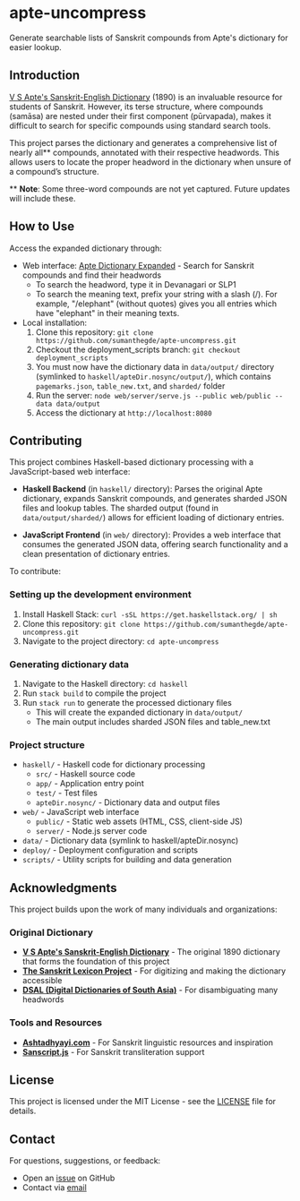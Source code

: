 # apte-uncompress
Generate searchable lists of Sanskrit compounds from Apte's dictionary for easier lookup.

## Introduction
[V S Apte's Sanskrit-English Dictionary](https://www.sanskrit-lexicon.uni-koeln.de/scans/AP90Scan/2020/web/webtc2/index.php) (1890)
is an invaluable resource for students of Sanskrit.
However, its terse structure, where compounds (samāsa) are nested under
their first component (pūrvapada), makes it difficult to search
for specific compounds using standard search tools.

This project parses the dictionary and generates a comprehensive list
of nearly all** compounds, annotated with their respective headwords.
This allows users to locate the proper headword in the dictionary
when unsure of a compound’s structure.

** **Note**: Some three-word compounds are not yet captured. Future updates will include these.

## How to Use
Access the expanded dictionary through:
- Web interface: [Apte Dictionary Expanded](https://apte-dictionary.fly.dev/) - Search for Sanskrit compounds and find their headwords
  - To search the headword, type it in Devanagari or SLP1
  - To search the meaning text, prefix your string with a slash (/). For example, "/elephant" (without quotes) gives you all entries which have "elephant" in their meaning texts.
- Local installation:
  1. Clone this repository: `git clone https://github.com/sumanthegde/apte-uncompress.git`
  2. Checkout the deployment_scripts branch: `git checkout deployment_scripts`
  3. You must now have the dictionary data in `data/output/` directory (symlinked to `haskell/apteDir.nosync/output/`), which contains `pagemarks.json`, `table_new.txt`, and `sharded/` folder
  4. Run the server: `node web/server/serve.js --public web/public --data data/output`
  5. Access the dictionary at `http://localhost:8080`

## Contributing
This project combines Haskell-based dictionary processing with a JavaScript-based web interface:

- **Haskell Backend** (in `haskell/` directory): Parses the original Apte dictionary, expands Sanskrit compounds, and generates sharded JSON files and lookup tables. The sharded output (found in `data/output/sharded/`) allows for efficient loading of dictionary entries.

- **JavaScript Frontend** (in `web/` directory): Provides a web interface that consumes the generated JSON data, offering search functionality and a clean presentation of dictionary entries.

To contribute:

### Setting up the development environment
1. Install Haskell Stack: `curl -sSL https://get.haskellstack.org/ | sh`
2. Clone this repository: `git clone https://github.com/sumanthegde/apte-uncompress.git`
3. Navigate to the project directory: `cd apte-uncompress`

### Generating dictionary data
1. Navigate to the Haskell directory: `cd haskell`
2. Run `stack build` to compile the project
3. Run `stack run` to generate the processed dictionary files
   - This will create the expanded dictionary in `data/output/`
   - The main output includes sharded JSON files and table_new.txt

### Project structure
- `haskell/` - Haskell code for dictionary processing
  - `src/` - Haskell source code
  - `app/` - Application entry point
  - `test/` - Test files
  - `apteDir.nosync/` - Dictionary data and output files
- `web/` - JavaScript web interface
  - `public/` - Static web assets (HTML, CSS, client-side JS)
  - `server/` - Node.js server code
- `data/` - Dictionary data (symlink to haskell/apteDir.nosync)
- `deploy/` - Deployment configuration and scripts
- `scripts/` - Utility scripts for building and data generation

## Acknowledgments

This project builds upon the work of many individuals and organizations:

### Original Dictionary
- **[V S Apte's Sanskrit-English Dictionary](https://www.sanskrit-lexicon.uni-koeln.de/scans/AP90Scan/2020/web/webtc2/index.php)** - The original 1890 dictionary that forms the foundation of this project
- **[The Sanskrit Lexicon Project](https://www.sanskrit-lexicon.uni-koeln.de)** - For digitizing and making the dictionary accessible
- **[DSAL (Digital Dictionaries of South Asia)](https://dsal.uchicago.edu/dictionaries/apte/)** - For disambiguating many headwords

### Tools and Resources
- **[Ashtadhyayi.com](https://ashtadhyayi.com/)** - For Sanskrit linguistic resources and inspiration
- **[Sanscript.js](https://github.com/sanskrit/sanscript)** - For Sanskrit transliteration support


## License
This project is licensed under the MIT License - see the [LICENSE](LICENSE) file for details.

## Contact
For questions, suggestions, or feedback:
- Open an [issue](https://github.com/sumanthegde/apte-uncompress/issues) on GitHub
- Contact via [email](mailto:sumant.sanskrit@gmail.com)
